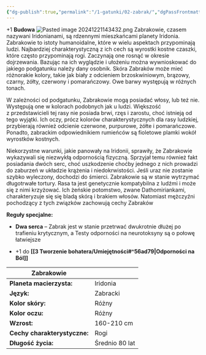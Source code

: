 ```yaml
---
{"dg-publish":true,"permalink":"/1-gatunki/02-zabrak/","dgPassFrontmatter":true}
---
```


+1 **Budowa**
![Pasted image 20241221143432.png](/img/user/6%20Obrazy/Pasted%20image%2020241221143432.png)
Zabrakowie, czasem nazywani Iridonianami, są rdzennymi mieszkańcami planety Iridonia. Zabrakowie to istoty humanoidalne, które w wielu aspektach przypominają ludzi. Najbardziej charakterystyczną z ich cech są wyrostki kostne czaszki, które często przypominają rogi. Zaczynają one rosnąć w okresie dojrzewania. Bazując na ich wyglądzie i ułożeniu można wywnioskować do jakiego podgatunku należy dany osobnik. Skóra Zabraków może mieć różnorakie kolory, takie jak biały z odcieniem brzoskwiniowym, brązowy, czarny, żółty, czerwony i pomarańczowy. Owe barwy występują w różnych tonach.

W zależności od podgatunku, Zabrakowie mogą posiadać włosy, lub też nie. Występują one w kolorach podobnych jak u ludzi. Większość z przedstawicieli tej rasy nie posiada brwi, rzęs i zarostu, choć istnieją od tego wyjątki. Ich oczy, prócz kolorów charakterystycznych dla rasy ludzkiej, przybierają również odcienie czerwone, purpurowe, żółte i pomarańczowe. Ponadto, zabrackim odpowiednikiem rumieńców są fioletowe plamki wokół wyrostków kostnych.

Niekorzystne warunki, jakie panowały na Iridonii, sprawiły, że Zabrakowie wykazywali się niezwykłą odpornością fizyczną. Sprzyjał temu również fakt posiadania dwóch serc, choć uszkodzenie choćby jednego z nich prowadzi do zaburzeń w układzie krążenia i niedokrwistości. Jeśli uraz nie zostanie szybko wyleczony, dochodzi do śmierci. Zabrakowie są w stanie wytrzymać długotrwałe tortury. Rasa ta jest genetycznie kompatybilna z ludźmi i może się z nimi krzyżować. Ich żeńskie potomstwo, zwane Dathomiriankami, charakteryzuje się się bladą skórą i brakiem włosów. Natomiast mężczyźni pochodzący z tych związków zachowują cechy Zabraków

**Reguły specjalne:**

- **Dwa serca** – Zabrak jest w stanie przetrwać dwukrotnie dłużej po trafieniu krytycznym, a Testy odporności na neurotoksyny są o połowę łatwiejsze

- +1 do **[[3 Tworzenie bohatera/Umiejętności#^56ad79\|Odporności na Ból]]**

| **Zabrakowie**               |                |
| ---------------------------- | -------------- |
| **Planeta macierzysta:**     | Iridonia       |
| **Język:**                   | Zabracki       |
| **Kolor skóry:**             | Różny          |
| **Kolor oczu:**              | Różny          |
| **Wzrost:**                  | 160-210 cm     |
| **Cechy charakterystyczne:** | Rogi           |
| **Długość życia:**           | Średnio 80 lat |